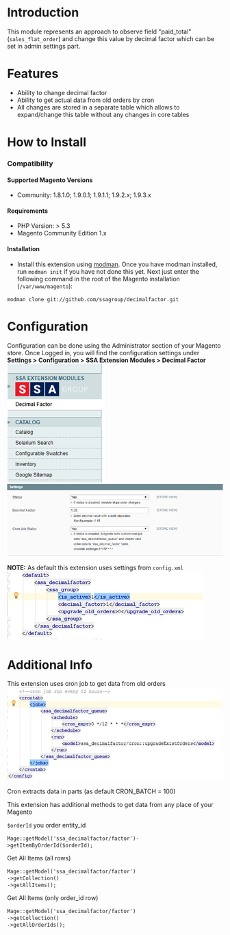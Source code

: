 # Introduction
This module represents an approach to observe field "paid_total" (`sales_flat_order`) and change this value by decimal factor which can be set in admin settings part.
# Features
 - Ability to change decimal factor
 - Ability to get actual data from old orders by cron
 - All changes are stored in a separate table which allows to expand/change this table without any changes in core tables
 
# How to Install 

### Compatibility
#### Supported Magento Versions

 - Community: 1.8.1.0; 1.9.0.1; 1.9.1.1; 1.9.2.x; 1.9.3.x
 
#### Requirements

 - PHP Version: > 5.3
 - Magento Community Edition 1.x
 
#### Installation

   - Install this extension using [modman](https://github.com/colinmollenhour/modman).
    Once you have modman installed, run `modman init` if you have not done this yet.
    Next just enter the following command in the root of the Magento installation (`/var/www/magento`):
   
   ```
   modman clone git://github.com/ssagroup/decimalfactor.git
   ```
   
# Configuration

Configuration can be done using the Administrator section of your Magento store. 
Once Logged in, you will find the configuration settings under  **Settings > Configuration > SSA Extension Modules > Decimal Factor**
![Alt text](https://raw.githubusercontent.com/ssagroup/decimalfactor/master/docs/SettingsMenu.png "settings")
![Alt text](https://raw.githubusercontent.com/ssagroup/decimalfactor/master/docs/MainSettings.png "settings")

**NOTE:** As default this extension uses settings from `config.xml` 
![Alt text](https://raw.githubusercontent.com/ssagroup/decimalfactor/master/docs/DefaultSettings.png "settings")

# Additional Info

This extension uses cron job to get data from old orders
![Alt text](https://raw.githubusercontent.com/ssagroup/decimalfactor/master/docs/CronConfigSettings.png "cron settings")

Cron extracts data in parts (as default CRON_BATCH = 100)

This extension has additional methods to get data from any place of your Magento

`$orderId` you order entity_id
```
Mage::getModel('ssa_decimalfactor/factor')->getItemByOrderId($orderId);
```
Get All Items (all rows)
```
Mage::getModel('ssa_decimalfactor/factor')
->getCollection()
->getAllItems();
```
Get All Items (only order_id row)
```
Mage::getModel('ssa_decimalfactor/factor')
->getCollection()
->getAllOrderIds();
```

